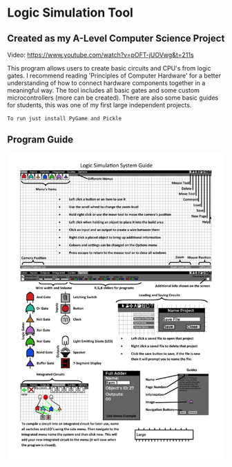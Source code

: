 # Logic Simulation Tool
## Created as my A-Level Computer Science Project

Video: https://www.youtube.com/watch?v=pOFT-jUOVwg&t=211s

This program allows users to create basic circuits and CPU's from logic gates. I recommend reading 'Principles of Computer Hardware' for a better understanding of how to connect hardware components together in a meaningful way. The tool includes all basic gates and some custom microcontrollers (more can be created). There are also some basic guides for students, this was one of my first large independent projects.

~~~
To run just install PyGame and Pickle
~~~

## Program Guide
![Guide](guide.png)
